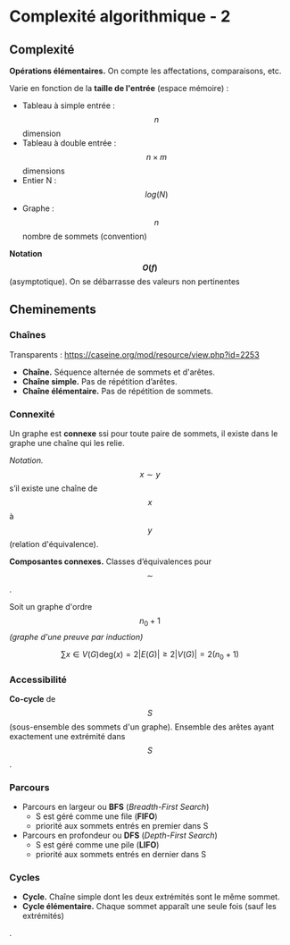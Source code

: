 # Complexité algorithmique - 2

## Complexité

**Opérations élémentaires.** On compte les affectations, comparaisons, etc.

Varie en fonction de la **taille de l'entrée** (espace mémoire) :

- Tableau à simple entrée : $$n$$ dimension
- Tableau à double entrée : $$n \times m$$ dimensions
- Entier N : $$log(N)$$
- Graphe : $$n$$ nombre de sommets (convention)

**Notation $$O(f)$$** (asymptotique). On se débarrasse des valeurs non pertinentes

## Cheminements

### Chaînes

Transparents : <https://caseine.org/mod/resource/view.php?id=2253>

- **Chaîne.** Séquence alternée de sommets et d'arêtes.
- **Chaı̂ne simple.** Pas de répétition d’arêtes.
- **Chaı̂ne élémentaire.** Pas de répétition de sommets.

### Connexité

Un graphe est **connexe** ssi pour toute paire de sommets, il existe dans le graphe une chaı̂ne qui les relie.

*Notation.* $$x \sim y$$ s’il existe une chaı̂ne de $$x$$ à $$y$$ (relation d'équivalence).

**Composantes connexes.** Classes d’équivalences pour $$\sim$$.

Soit un graphe d'ordre $$n_0 + 1$$ *(graphe d'une preuve par induction)*

$$
\sum\limits{x \in V(G)} \text{deg}(x) = 2|E(G)| \ge 2|V(G)| = 2(n_0 + 1)
$$

### Accessibilité

**Co-cycle** de $$S$$ (sous-ensemble des sommets d'un graphe). Ensemble des arêtes ayant exactement une extrémité dans $$S$$.

### Parcours

- Parcours en largeur ou **BFS** (*Breadth-First Search*)
  - S est géré comme une file (**FIFO**)
  - priorité aux sommets entrés en premier dans S
- Parcours en profondeur ou **DFS** (*Depth-First Search*)
  - S est géré comme une pile (**LIFO**)
  - priorité aux sommets entrés en dernier dans S

### Cycles

- **Cycle.** Chaı̂ne simple dont les deux extrémités sont le même sommet.
- **Cycle élémentaire.** Chaque sommet apparaı̂t une seule fois (sauf les extrémités)

.
